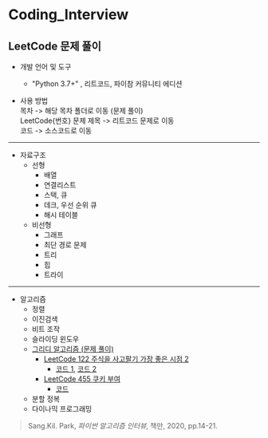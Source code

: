 # Coding_Interview
## LeetCode 문제 풀이

* 개발 언어 및 도구
  * "Python 3.7+" , 리트코드, 파이참 커뮤니티 에디션


* 사용 방법  
목차 -> 해당 목차 폴더로 이동 (문제 풀이)  
LeetCode{번호} 문제 제목 -> 리트코드 문제로 이동  
코드 -> 소스코드로 이동

***
* 자료구조
  * 선형
    * 배열 
    * 연결리스트 
    * 스택, 큐 
    * 데크, 우선 순위 큐 
    * 해시 테이블
  * 비선형
    * 그래프 
    * 최단 경로 문제 
    * 트리 
    * 힙 
    * 트라이
***
* 알고리즘
  * 정렬 
  * 이진검색 
  * 비트 조작 
  * 슬라이딩 윈도우 
  * [그리디 알고리즘 (문제 풀이)](https://github.com/chokwonsik/Coding_Interview/tree/main/Greedy)  
    * [LeetCode 122 주식을 사고팔기 가장 좋은 시점 2](https://leetcode.com/problems/best-time-to-buy-and-sell-stock-ii/)
      - [코드 1](https://github.com/chokwonsik/Coding_Interview/blob/main/Greedy/78_leetcode_122_Pythonic.py), 
        [코드 2](https://github.com/chokwonsik/Coding_Interview/blob/main/Greedy/78_leetcode_122.py)
    * [LeetCode 455 쿠키 부여](https://leetcode.com/problems/assign-cookies/)
      * [코드](https://github.com/chokwonsik/Coding_Interview/blob/main/Greedy/82_leetcode_455.py)
  * 분할 정복 
  * 다이나믹 프로그래밍

>Sang.Kil. Park, _파이썬 알고리즘 인터뷰_, 책만, 2020, pp.14-21.